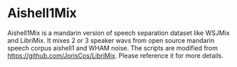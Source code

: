 # Aishell1Mix
Aishell1Mix is a mandarin version of speech separation dataset like WSJMix and LibriMix. It mixes 2 or 3 speaker wavs from open source mandarin speech corpus aishell1 and WHAM noise. The scripts are modified from https://github.com/JorisCos/LibriMix. Please reference it for more details.


